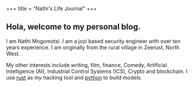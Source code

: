 +++
title = "Nathi's Life Journal"
+++

## Hola, welcome to my personal blog.

I am Nathi Mogomotsi. I am a jozi based security engineer with over ten years experience. I am originally from the rural village in Zeerust, North West.

My other interests include writing, film, finance, Comedy, Artificial Intelligence (AI), Industrial Control Systems (ICS), Crypto and blockchain. I use [rust](https://rust-lang.org) as my hacking tool and [python](https://python.org) to build models.
